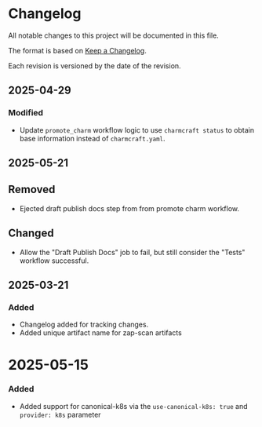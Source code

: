 # Changelog

All notable changes to this project will be documented in this file.

The format is based on [Keep a Changelog](https://keepachangelog.com/en/1.1.0/).

Each revision is versioned by the date of the revision.

## 2025-04-29

### Modified

- Update `promote_charm` workflow logic to use `charmcraft status` to obtain base information instead of `charmcraft.yaml`.

## 2025-05-21

## Removed

- Ejected draft publish docs step from from promote charm workflow.

## Changed

- Allow the "Draft Publish Docs" job to fail, but still consider the "Tests" workflow successful.

## 2025-03-21

### Added

- Changelog added for tracking changes.
- Added unique artifact name for zap-scan artifacts

# 2025-05-15

### Added

- Added support for canonical-k8s via the `use-canonical-k8s: true` and `provider: k8s` parameter
